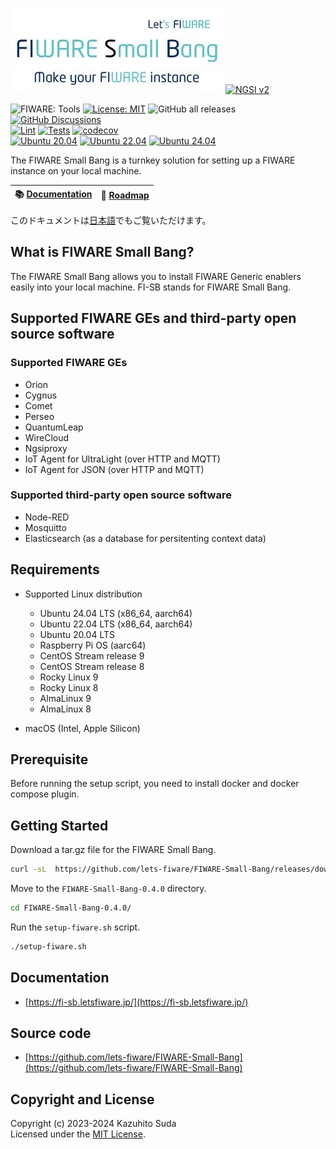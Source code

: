 [![FIWARE Small BangBanner](https://raw.githubusercontent.com/lets-fiware/FIWARE-Small-Bang/gh-pages/images/FIWARE-Small-Bang-non-free.png)](https://www.letsfiware.jp/)
[![NGSI v2](https://img.shields.io/badge/NGSI-v2-5dc0cf.svg)](https://fiware-ges.github.io/orion/api/v2/stable/)

![FIWARE: Tools](https://nexus.lab.fiware.org/repository/raw/public/badges/chapters/deployment-tools.svg)
[![License: MIT](https://img.shields.io/github/license/lets-fiware/FIWARE-Small-Bang.svg)](https://opensource.org/licenses/MIT)
![GitHub all releases](https://img.shields.io/github/downloads/lets-fiware/FIWARE-Small-Bang/total)
[![GitHub Discussions](https://img.shields.io/github/discussions/lets-fiware/FIWARE-Small-Bang)](https://github.com/lets-fiware/FIWARE-Small-Bang/discussions)
<br/>
[![Lint](https://github.com/lets-fiware/FIWARE-Small-Bang/actions/workflows/lint.yml/badge.svg)](https://github.com/lets-fiware/FIWARE-Small-Bang/actions/workflows/lint.yml)
[![Tests](https://github.com/lets-fiware/FIWARE-Small-Bang/actions/workflows/ubuntu-latest.yml/badge.svg)](https://github.com/lets-fiware/FIWARE-Small-Bang/actions/workflows/ubuntu-latest.yml)
[![codecov](https://codecov.io/gh/lets-fiware/FIWARE-Small-Bang/graph/badge.svg?token=NYMGIUqFlH)](https://codecov.io/gh/lets-fiware/FIWARE-Small-Bang)
<br/>
[![Ubuntu 20.04](https://github.com/lets-fiware/FIWARE-Small-Bang/actions/workflows/ubuntu-20.04.yml/badge.svg)](https://github.com/lets-fiware/FIWARE-Small-Bang/actions/workflows/ubuntu-20.04.yml)
[![Ubuntu 22.04](https://github.com/lets-fiware/FIWARE-Small-Bang/actions/workflows/ubuntu-22.04.yml/badge.svg)](https://github.com/lets-fiware/FIWARE-Small-Bang/actions/workflows/ubuntu-22.04.yml)
[![Ubuntu 24.04](https://github.com/lets-fiware/FIWARE-Small-Bang/actions/workflows/ubuntu-24.04.yml/badge.svg)](https://github.com/lets-fiware/FIWARE-Small-Bang/actions/workflows/ubuntu-24.04.yml)
<br/>

The FIWARE Small Bang is a turnkey solution for setting up a FIWARE instance on your local machine.

| :books: [Documentation](https://fi-sb.letsfiware.jp/) | :dart: [Roadmap](./ROADMAP.md) |
|-------------------------------------------------------|--------------------------------|

このドキュメントは[日本語](./README_ja.md)でもご覧いただけます。

## What is FIWARE Small Bang?

The FIWARE Small Bang allows you to install FIWARE Generic enablers easily into your local machine.
FI-SB stands for FIWARE Small Bang.

## Supported FIWARE GEs and third-party open source software

### Supported FIWARE GEs

-   Orion
-   Cygnus
-   Comet
-   Perseo
-   QuantumLeap
-   WireCloud
-   Ngsiproxy
-   IoT Agent for UltraLight (over HTTP and MQTT)
-   IoT Agent for JSON (over HTTP and MQTT)

### Supported third-party open source software

-   Node-RED
-   Mosquitto
-   Elasticsearch (as a database for persitenting context data)

## Requirements

-   Supported Linux distribution
    -   Ubuntu 24.04 LTS (x86_64, aarch64)
    -   Ubuntu 22.04 LTS (x86_64, aarch64)
    -   Ubuntu 20.04 LTS
    -   Raspberry Pi OS (aarc64)
    -   CentOS Stream release 9
    -   CentOS Stream release 8
    -   Rocky Linux 9
    -   Rocky Linux 8
    -   AlmaLinux 9
    -   AlmaLinux 8

-   macOS (Intel, Apple Silicon)

## Prerequisite

Before running the setup script, you need to install docker and docker compose plugin.

## Getting Started

Download a tar.gz file for the FIWARE Small Bang.

```bash
curl -sL  https://github.com/lets-fiware/FIWARE-Small-Bang/releases/download/v0.4.0/FIWARE-Small-Bang-0.4.0.tar.gz | tar zxf -
```

Move to the `FIWARE-Small-Bang-0.4.0` directory.

```bash
cd FIWARE-Small-Bang-0.4.0/
```

Run the `setup-fiware.sh` script.

```bash
./setup-fiware.sh
```

## Documentation

-   [https://fi-sb.letsfiware.jp/](https://fi-sb.letsfiware.jp/)

## Source code 

-   [https://github.com/lets-fiware/FIWARE-Small-Bang](https://github.com/lets-fiware/FIWARE-Small-Bang)

## Copyright and License

Copyright (c) 2023-2024 Kazuhito Suda<br>
Licensed under the [MIT License](./LICENSE).
